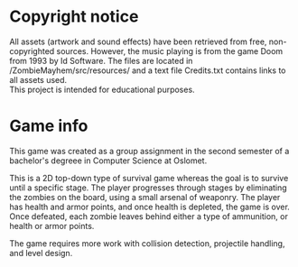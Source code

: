 # Copyright notice
All assets (artwork and sound effects) have been retrieved from free, non-copyrighted sources. 
However, the music playing is from the game Doom from 1993 by Id Software. 
The files are located in /ZombieMayhem/src/resources/ and a text file Credits.txt contains links to all assets used.  
This project is intended for educational purposes. 

# Game info
This game was created as a group assignment in the second semester of a bachelor's degreee in Computer Science at Oslomet. 

This is a 2D top-down type of survival game whereas the goal is to survive until a specific stage. The player progresses through stages by eliminating the zombies on the board, using a small arsenal of weaponry. The player has health and armor points, and once health is depleted, the game is over. Once defeated, each zombie leaves behind either a type of ammunition, or health or armor points.

The game requires more work with collision detection, projectile handling, and level design. 
